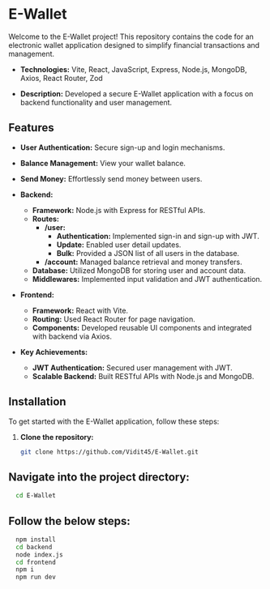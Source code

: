 # E-Wallet

Welcome to the E-Wallet project! This repository contains the code for an electronic wallet application designed to simplify financial transactions and management.

- **Technologies:** Vite, React, JavaScript, Express, Node.js, MongoDB, Axios, React Router, Zod

- **Description:** Developed a secure E-Wallet application with a focus on backend functionality and user management.
  
## Features

- **User Authentication:** Secure sign-up and login mechanisms.
- **Balance Management:** View your wallet balance.
- **Send Money:** Effortlessly send money between users.


- **Backend:**
  - **Framework:** Node.js with Express for RESTful APIs.
  - **Routes:**
    - **/user:**
      - **Authentication:** Implemented sign-in and sign-up with JWT.
      - **Update:** Enabled user detail updates.
      - **Bulk:** Provided a JSON list of all users in the database.
    - **/account:** Managed balance retrieval and money transfers.
  - **Database:** Utilized MongoDB for storing user and account data.
  - **Middlewares:** Implemented input validation and JWT authentication.

- **Frontend:**
  - **Framework:** React with Vite.
  - **Routing:** Used React Router for page navigation.
  - **Components:** Developed reusable UI components and integrated with backend via Axios.

- **Key Achievements:**
  - **JWT Authentication:** Secured user management with JWT.
  - **Scalable Backend:** Built RESTful APIs with Node.js and MongoDB.

 
## Installation

To get started with the E-Wallet application, follow these steps:

1. **Clone the repository:**

   ```bash
   git clone https://github.com/Vidit45/E-Wallet.git
   ```

## Navigate into the project directory:

  ```bash
    cd E-Wallet
  ```
## Follow the below steps:

  ```bash
    npm install
    cd backend
    node index.js
    cd frontend
    npm i
    npm run dev
    
  ```




